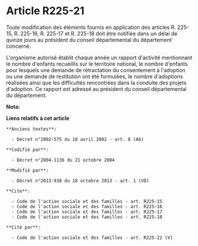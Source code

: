# Article R225-21

Toute modification des éléments fournis en application des articles R. 225-15, R. 225-16, R. 225-17 et R. 225-18 doit être
notifiée dans un délai de quinze jours au président du conseil départemental du département concerné. 

L'organisme autorisé établit chaque année un rapport d'activité mentionnant le nombre d'enfants recueillis sur le territoire
national, le nombre d'enfants pour lesquels une demande de rétractation du consentement à l'adoption ou une demande de
restitution ont été formulées, le nombre d'adoptions réalisées ainsi que les difficultés rencontrées dans la conduite des
projets d'adoption. Ce rapport est adressé au président du conseil départemental du département.

**Nota:**



**Liens relatifs à cet article**

	**Anciens textes**:

	  - Décret n°2002-575 du 18 avril 2002 - art. 8 (Ab)

	**Codifié par**:

	  - Décret n°2004-1136 du 21 octobre 2004

	**Modifié par**:

	  - Décret n°2013-938 du 18 octobre 2013 - art. 1 (VD)

	**Cite**:

	  - Code de l'action sociale et des familles - art. R225-15
	  - Code de l'action sociale et des familles - art. R225-16
	  - Code de l'action sociale et des familles - art. R225-17
	  - Code de l'action sociale et des familles - art. R225-18

	**Cité par**:

	  - Code de l'action sociale et des familles - art. R225-22 (V)
